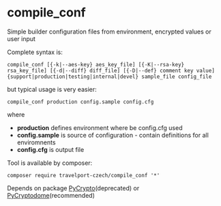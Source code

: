 # compile_conf
Simple builder configuration files from environment, encrypted values or user input

Complete syntax is:

```
compile_conf [{-k|--aes-key} aes_key_file] [{-K|--rsa-key} rsa_key_file] [{-d|--diff} diff_file] [{-D|--def} comment key value] {support|production|testing|internal|devel} sample_file config_file
```

but typical usage is very easier:

```
compile_conf production config.sample config.cfg
```

where
- **production** defines environment where be config.cfg used
- **config.sample** is source of configuration - contain definitions for all enviromnents
- **config.cfg** is output file

Tool is available by composer:

```
composer require travelport-czech/compile_conf '*'
```

Depends on package [PyCrypto](https://pypi.org/project/pycrypto/)(deprecated) or [PyCryptodome](https://pypi.org/project/pycryptodome/)(recommended)
